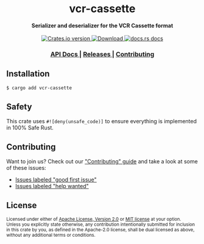 <h1 align="center">vcr-cassette</h1>
<div align="center">
  <strong>
    Serializer and deserializer for the VCR Cassette format
  </strong>
</div>

<br />

<div align="center">
  <!-- Crates version -->
  <a href="https://crates.io/crates/vcr-cassette">
    <img src="https://img.shields.io/crates/v/vcr-cassette.svg?style=flat-square"
    alt="Crates.io version" />
  </a>
  <!-- Downloads -->
  <a href="https://crates.io/crates/vcr-cassette">
    <img src="https://img.shields.io/crates/d/vcr-cassette.svg?style=flat-square"
      alt="Download" />
  </a>
  <!-- docs.rs docs -->
  <a href="https://docs.rs/vcr-cassette">
    <img src="https://img.shields.io/badge/docs-latest-blue.svg?style=flat-square"
      alt="docs.rs docs" />
  </a>
</div>

<div align="center">
  <h3>
    <a href="https://docs.rs/vcr-cassette">
      API Docs
    </a>
    <span> | </span>
    <a href="https://github.com/http-rs/vcr-cassette/releases">
      Releases
    </a>
    <span> | </span>
    <a href="https://github.com/http-rs/vcr-cassette/blob/master.github/CONTRIBUTING.md">
      Contributing
    </a>
  </h3>
</div>

## Installation
```sh
$ cargo add vcr-cassette
```

## Safety
This crate uses ``#![deny(unsafe_code)]`` to ensure everything is implemented in
100% Safe Rust.

## Contributing
Want to join us? Check out our ["Contributing" guide][contributing] and take a
look at some of these issues:

- [Issues labeled "good first issue"][good-first-issue]
- [Issues labeled "help wanted"][help-wanted]

[contributing]: https://github.com/http-rs/vcr-cassette/blob/master.github/CONTRIBUTING.md
[good-first-issue]: https://github.com/http-rs/vcr-cassette/labels/good%20first%20issue
[help-wanted]: https://github.com/http-rs/vcr-cassette/labels/help%20wanted

## License

<sup>
Licensed under either of <a href="LICENSE-APACHE">Apache License, Version
2.0</a> or <a href="LICENSE-MIT">MIT license</a> at your option.
</sup>

<br/>

<sub>
Unless you explicitly state otherwise, any contribution intentionally submitted
for inclusion in this crate by you, as defined in the Apache-2.0 license, shall
be dual licensed as above, without any additional terms or conditions.
</sub>

